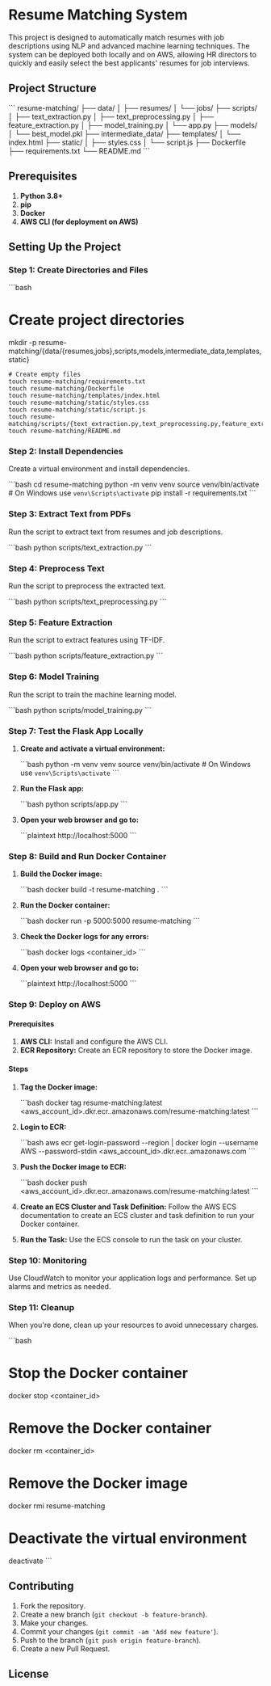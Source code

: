 # Resume Matching System

This project is designed to automatically match resumes with job descriptions using NLP and advanced machine learning techniques. The system can be deployed both locally and on AWS, allowing HR directors to quickly and easily select the best applicants' resumes for job interviews.

## Project Structure

\```
resume-matching/
├── data/
│   ├── resumes/
│   └── jobs/
├── scripts/
│   ├── text_extraction.py
│   ├── text_preprocessing.py
│   ├── feature_extraction.py
│   ├── model_training.py
│   └── app.py
├── models/
│   └── best_model.pkl
├── intermediate_data/
├── templates/
│   └── index.html
├── static/
│   ├── styles.css
│   └── script.js
├── Dockerfile
├── requirements.txt
└── README.md
\```

## Prerequisites

1. **Python 3.8+**
2. **pip**
3. **Docker**
4. **AWS CLI (for deployment on AWS)**

## Setting Up the Project

### Step 1: Create Directories and Files

\```bash
# Create project directories
mkdir -p resume-matching/{data/{resumes,jobs},scripts,models,intermediate_data,templates,static}

```
# Create empty files
touch resume-matching/requirements.txt
touch resume-matching/Dockerfile
touch resume-matching/templates/index.html
touch resume-matching/static/styles.css
touch resume-matching/static/script.js
touch resume-matching/scripts/{text_extraction.py,text_preprocessing.py,feature_extraction.py,model_training.py,app.py}
touch resume-matching/README.md
```

### Step 2: Install Dependencies

Create a virtual environment and install dependencies.

\```bash
cd resume-matching
python -m venv venv
source venv/bin/activate  # On Windows use `venv\Scripts\activate`
pip install -r requirements.txt
\```

### Step 3: Extract Text from PDFs

Run the script to extract text from resumes and job descriptions.

\```bash
python scripts/text_extraction.py
\```

### Step 4: Preprocess Text

Run the script to preprocess the extracted text.

\```bash
python scripts/text_preprocessing.py
\```

### Step 5: Feature Extraction

Run the script to extract features using TF-IDF.

\```bash
python scripts/feature_extraction.py
\```

### Step 6: Model Training

Run the script to train the machine learning model.

\```bash
python scripts/model_training.py
\```

### Step 7: Test the Flask App Locally

1. **Create and activate a virtual environment:**

    \```bash
    python -m venv venv
    source venv/bin/activate  # On Windows use `venv\Scripts\activate`
    \```

2. **Run the Flask app:**

    \```bash
    python scripts/app.py
    \```

3. **Open your web browser and go to:**

    \```plaintext
    http://localhost:5000
    \```

### Step 8: Build and Run Docker Container

1. **Build the Docker image:**

    \```bash
    docker build -t resume-matching .
    \```

2. **Run the Docker container:**

    \```bash
    docker run -p 5000:5000 resume-matching
    \```

3. **Check the Docker logs for any errors:**

    \```bash
    docker logs <container_id>
    \```

4. **Open your web browser and go to:**

    \```plaintext
    http://localhost:5000
    \```

### Step 9: Deploy on AWS

#### Prerequisites

1. **AWS CLI:** Install and configure the AWS CLI.
2. **ECR Repository:** Create an ECR repository to store the Docker image.

#### Steps

1. **Tag the Docker image:**

    \```bash
    docker tag resume-matching:latest <aws_account_id>.dkr.ecr.<region>.amazonaws.com/resume-matching:latest
    \```

2. **Login to ECR:**

    \```bash
    aws ecr get-login-password --region <region> | docker login --username AWS --password-stdin <aws_account_id>.dkr.ecr.<region>.amazonaws.com
    \```

3. **Push the Docker image to ECR:**

    \```bash
    docker push <aws_account_id>.dkr.ecr.<region>.amazonaws.com/resume-matching:latest
    \```

4. **Create an ECS Cluster and Task Definition:**
   Follow the AWS ECS documentation to create an ECS cluster and task definition to run your Docker container.

5. **Run the Task:**
   Use the ECS console to run the task on your cluster.

### Step 10: Monitoring

Use CloudWatch to monitor your application logs and performance. Set up alarms and metrics as needed.

### Step 11: Cleanup

When you're done, clean up your resources to avoid unnecessary charges.

\```bash
# Stop the Docker container
docker stop <container_id>

# Remove the Docker container
docker rm <container_id>

# Remove the Docker image
docker rmi resume-matching

# Deactivate the virtual environment
deactivate
\```

## Contributing

1. Fork the repository.
2. Create a new branch (`git checkout -b feature-branch`).
3. Make your changes.
4. Commit your changes (`git commit -am 'Add new feature'`).
5. Push to the branch (`git push origin feature-branch`).
6. Create a new Pull Request.

## License

    
